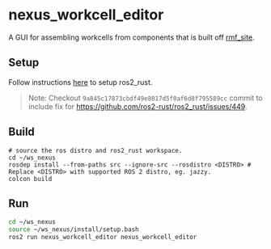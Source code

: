 # nexus_workcell_editor

A GUI for assembling workcells from components that is built off [rmf_site](https://github.com/open-rmf/rmf_site).

## Setup

Follow instructions [here](https://github.com/ros2-rust/ros2_rust) to setup ros2_rust.
> Note: Checkout `9a845c17873cbdf49e8017d5f0af6d8f795589cc` commit to include fix for https://github.com/ros2-rust/ros2_rust/issues/449. 


## Build
```
# source the ros distro and ros2_rust workspace.
cd ~/ws_nexus
rosdep install --from-paths src --ignore-src --rosdistro <DISTRO> # Replace <DISTRO> with supported ROS 2 distro, eg. jazzy.
colcon build
```

## Run
```bash
cd ~/ws_nexus
source ~/ws_nexus/install/setup.bash
ros2 run nexus_workcell_editor nexus_workcell_editor
```

